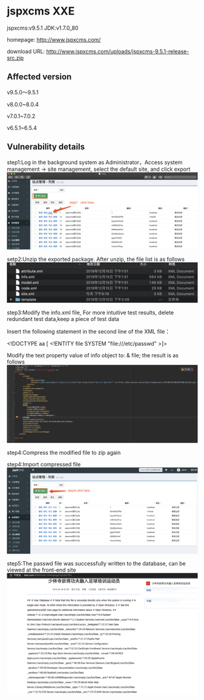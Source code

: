# jspxcms XXE
jspxcms:v9.5.1 JDK:v1.7.0_80

homepage: http://www.jspxcms.com/

download URL: http://www.jspxcms.com/uploads/jspxcms-9.5.1-release-src.zip

## Affected version
v9.5.0～9.5.1

v8.0.0~8.0.4

v7.0.1~7.0.2

v6.5.1~6.5.4

## Vulnerability details
step1:Log in the background system as Administrator，Access system management -> site management, select the default site, and click export
![](https://github.com/rebic/jspxcms/blob/master/11.png)

setp2:Unzip the exported package. After unzip, the file list is as follows
![](https://github.com/rebic/jspxcms/blob/master/12.png)

step3:Modify the info.xml file, For more intuitive test results, delete redundant test data,keep a piece of test data

Insert the following statement in the second line of the XML file：

  \<!DOCTYPE aa \[
  \<!ENTITY file SYSTEM "file:///etc/passwd" \>\]\>
  
Modify the text property value of info object to: & file; the result is as follows
![](https://github.com/rebic/jspxcms/blob/master/info.png)


step4:Compress the modified file to zip again

step4:Import compressed file
![](https://github.com/rebic/jspxcms/blob/master/15.png)

step5:The passwd file was successfully written to the database, can be viewed at the front-end site
![](https://github.com/rebic/jspxcms/blob/master/passwd.png)
